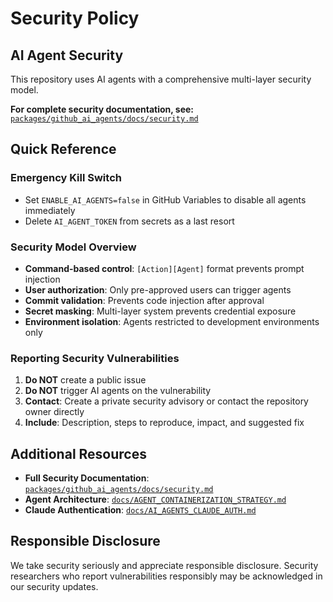 # Security Policy

## AI Agent Security

This repository uses AI agents with a comprehensive multi-layer security model.

**For complete security documentation, see:** [`packages/github_ai_agents/docs/security.md`](packages/github_ai_agents/docs/security.md)

## Quick Reference

### Emergency Kill Switch
- Set `ENABLE_AI_AGENTS=false` in GitHub Variables to disable all agents immediately
- Delete `AI_AGENT_TOKEN` from secrets as a last resort

### Security Model Overview
- **Command-based control**: `[Action][Agent]` format prevents prompt injection
- **User authorization**: Only pre-approved users can trigger agents
- **Commit validation**: Prevents code injection after approval
- **Secret masking**: Multi-layer system prevents credential exposure
- **Environment isolation**: Agents restricted to development environments only

### Reporting Security Vulnerabilities

1. **Do NOT** create a public issue
2. **Do NOT** trigger AI agents on the vulnerability
3. **Contact**: Create a private security advisory or contact the repository owner directly
4. **Include**: Description, steps to reproduce, impact, and suggested fix

## Additional Resources

- **Full Security Documentation**: [`packages/github_ai_agents/docs/security.md`](packages/github_ai_agents/docs/security.md)
- **Agent Architecture**: [`docs/AGENT_CONTAINERIZATION_STRATEGY.md`](docs/AGENT_CONTAINERIZATION_STRATEGY.md)
- **Claude Authentication**: [`docs/AI_AGENTS_CLAUDE_AUTH.md`](docs/AI_AGENTS_CLAUDE_AUTH.md)

## Responsible Disclosure

We take security seriously and appreciate responsible disclosure. Security researchers who report vulnerabilities responsibly may be acknowledged in our security updates.
